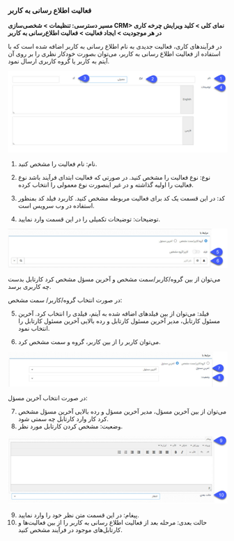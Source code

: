 ### فعالیت اطلاع رسانی به کاربر

**مسیر دسترسی: تنظیمات > شخصی‌سازی CRM> نمای کلی > کلید ویرایش چرخه کاری در هر موجودیت > ایجاد فعالیت > فعالیت اطلاع‌رسانی به کاربر**

در فرآیندهای کاری، فعالیت جدیدی به نام اطلاع رسانی به کاربر اضافه شده است که با استفاده از فعالیت اطلاع رسانی به کاربر، می‌توان بصورت خودکار نظری را بر روی آن آیتم به کاربر یا گروه کاربری ارسال نمود.

![](Naam.jpg) 

1. نام: نام فعالیت را مشخص کنید.

2. نوع: نوع فعالیت را مشخص کنید. در صورتی که فعالیت ابتدای فرآیند باشد نوع فعالیت را اولیه گذاشته و در غیر اینصورت نوع  معمولی را انتخاب کرده.

3. کد: در این قسمت یک کد برای فعالیت مربوطه مشخص کنید. کاربرد فیلد کد بمنظور استفاده در وب سرویس است.

4. توضیحات: توضیحات تکمیلی را در این قسمت وارد نمایید.

![](MasouleKartabl1.jpg) 

می‌توان از بین گروه/کاربر/سمت مشخص و آخرین مسؤل مشخص کرد کارتابل بدست چه کاربری برسد.

در صورت انتخاب گروه/کاربر/ سمت مشخص:

5. فیلد: می‌توان از بین فیلدهای اضافه شده به آیتم، فیلدی را انتخاب کرد. آخرین مسئول کارتابل، مدیر آخرین مسئول کارتابل و رده بالایی آخرین مسئول کارتابل را انتخاب نمود.

6. می‌توان کاربر را از بین کاربر، گروه و سمت مشخص کرد.

![](MasouleKartabl2.jpg) 

در صورت انتخاب آخرین مسؤل:

7. می‌توان از بین آخرین مسؤل، مدیر آخرین مسؤل و رده بالایی آخرین مسؤل مشخص کرد کار وارد کارتابل چه سمتی شود.
8. وضعیت: مشخص کردن کارتابل مورد نظر.

![](peyghamVahaalatebaadi.jpg) 

9. پیغام: در این قسمت متن نظر خود را وارد نمایید.
10. حالت بعدی: مرحله بعد از فعالیت اطلاع رسانی به کاربر را از بین فعالیت‌ها و کارتابل‌های موجود در فرآیند مشخص کنید. 
